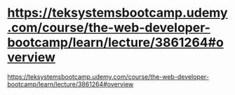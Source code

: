 # https://teksystemsbootcamp.udemy.com/course/the-web-developer-bootcamp/learn/lecture/3861264#overview
 https://teksystemsbootcamp.udemy.com/course/the-web-developer-bootcamp/learn/lecture/3861264#overview
